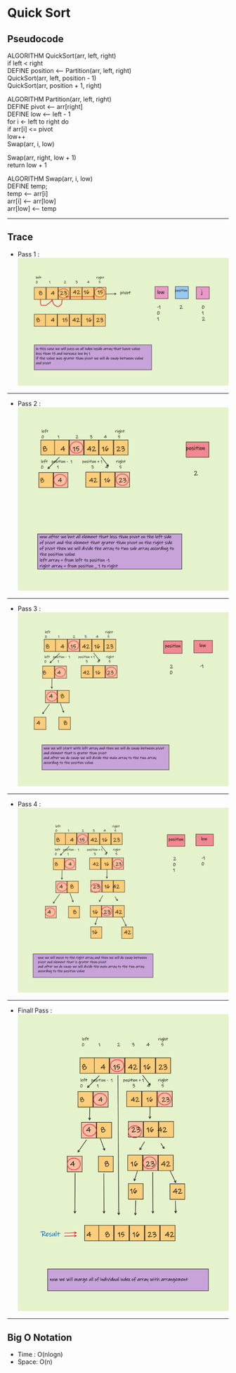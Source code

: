 # Quick Sort

## Pseudocode

ALGORITHM QuickSort(arr, left, right)  
    if left < right  
        DEFINE position <-- Partition(arr, left, right)  
        QuickSort(arr, left, position - 1)  
        QuickSort(arr, position + 1, right)  
  
ALGORITHM Partition(arr, left, right)  
    DEFINE pivot <-- arr[right]  
    DEFINE low <-- left - 1  
    for i <- left to right do  
        if arr[i] <= pivot  
            low++  
            Swap(arr, i, low)  

    
Swap(arr, right, low + 1)  
    return low + 1  

ALGORITHM Swap(arr, i, low)  
    DEFINE temp;  
    temp <-- arr[i]  
    arr[i] <-- arr[low]  
    arr[low] <-- temp  

___

## Trace

* Pass 1 :  
    ![](image/case1.png) 
___ 

* Pass 2 :  
    ![](image/case2.png) 
___

* Pass 3 :  
    ![](image/case3.png) 
___ 

* Pass 4 :  
    ![](image/case4.png) 
___ 

* Finall Pass :  
    ![](image/case5.png) 
___ 

## Big O Notation

* Time : O(nlogn)
* Space: O(n)